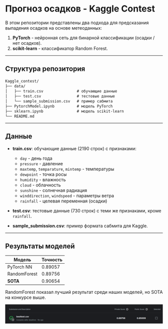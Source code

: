 # Прогноз осадков - Kaggle Contest

В этом репозитории представлены два подхода для предсказания выпадения осадков на основе метеоданных:

1. **PyTorch** - нейронная сеть для бинарной классификации (осадки / нет осадков).
2. **scikit-learn** - классификатор Random Forest.

---

## Структура репозитория

```
Kaggle_contest/
├── data/
│   ├── train.csv               # обучающие данные
│   ├── test.csv                # тестовые данные
│   └── sample_submission.csv   # пример сабмита
├── PytorchModel.ipynb          # модель PyTorch
├── sklearn.ipynb               # модель scikit-learn
└── README.md
```

---

## Данные

* **train.csv**: обучающие данные (2190 строк) с признаками:

  * `day` - день года
  * `pressure` - давление
  * `maxtemp`, `temparature`, `mintemp` - температуры
  * `dewpoint` - точка росы
  * `humidity` - влажность
  * `cloud` - облачность
  * `sunshine` - солнечная радиация
  * `winddirection`, `windspeed` - параметры ветра
  * `rainfall` - целевая переменная (осадки)

* **test.csv**: тестовые данные (730 строк) с теми же признаками, кроме `rainfall`.

* **sample\_submission.csv**: пример формата сабмита для Kaggle.

---

## Результаты моделей

| Модель       | Точность |
| ------------ | -------- |
| PyTorch NN   | 0.89057  |
| RandomForest | 0.89756  |
| **SOTA**     | 0.90654  |

RandomForest показал лучший результат среди наших моделей, но SOTA на конкурсе выше.

![Скрин лучшего результата](data/QWE.PNG)
